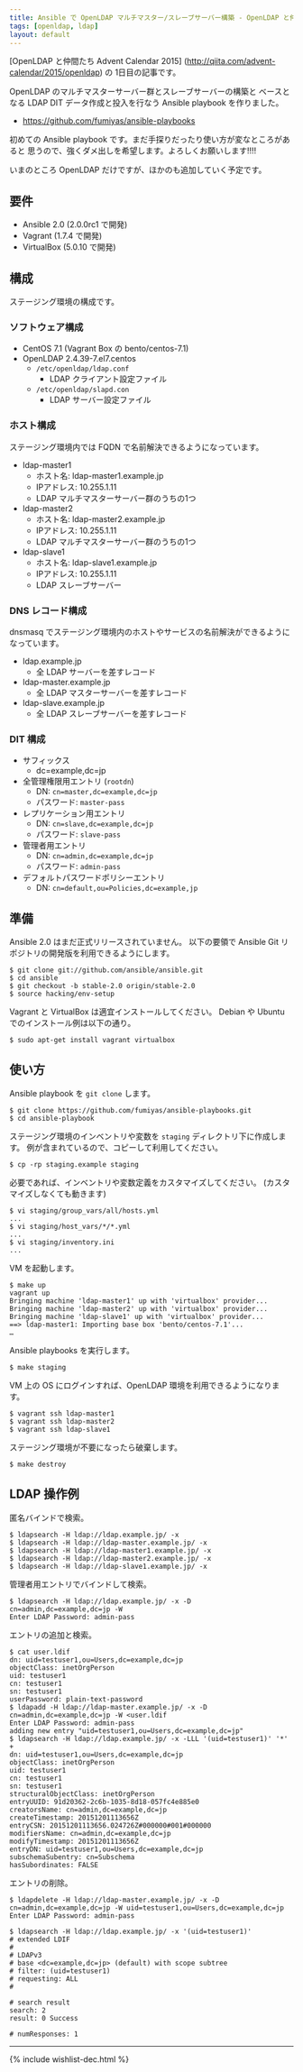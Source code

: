 ```yaml
---
title: Ansible で OpenLDAP マルチマスター/スレーブサーバー構築 - OpenLDAP と仲間たち Advent Calendar 2015
tags: [openldap, ldap]
layout: default
---
```


[OpenLDAP と仲間たち Advent Calendar 2015]
(http://qiita.com/advent-calendar/2015/openldap) の 1日目の記事です。

OpenLDAP のマルチマスターサーバー群とスレーブサーバーの構築と
ベースとなる LDAP DIT データ作成と投入を行なう Ansible playbook を作りました。

  * https://github.com/fumiyas/ansible-playbooks

初めての Ansible playbook です。まだ手探りだったり使い方が変なところがあると
思うので、強くダメ出しを希望します。よろしくお願いします!!!!

いまのところ OpenLDAP だけですが、ほかのも追加していく予定です。

要件
----------------------------------------------------------------------

  * Ansible 2.0 (2.0.0rc1 で開発)
  * Vagrant (1.7.4 で開発)
  * VirtualBox (5.0.10 で開発)

構成
----------------------------------------------------------------------

ステージング環境の構成です。

### ソフトウェア構成

  * CentOS 7.1 (Vagrant Box の bento/centos-7.1)
  * OpenLDAP 2.4.39-7.el7.centos
    * `/etc/openldap/ldap.conf`
      * LDAP クライアント設定ファイル
    * `/etc/openldap/slapd.con`
      * LDAP サーバー設定ファイル

### ホスト構成

ステージング環境内では FQDN で名前解決できるようになっています。

  * ldap-master1
    * ホスト名: ldap-master1.example.jp
    * IPアドレス: 10.255.1.11
    * LDAP マルチマスターサーバー群のうちの1つ
  * ldap-master2
    * ホスト名: ldap-master2.example.jp
    * IPアドレス: 10.255.1.11
    * LDAP マルチマスターサーバー群のうちの1つ
  * ldap-slave1
    * ホスト名: ldap-slave1.example.jp
    * IPアドレス: 10.255.1.11
    * LDAP スレーブサーバー

### DNS レコード構成

dnsmasq
でステージング環境内のホストやサービスの名前解決ができるようになっています。

  * ldap.example.jp
    * 全 LDAP サーバーを差すレコード
  * ldap-master.example.jp
    * 全 LDAP マスターサーバーを差すレコード
  * ldap-slave.example.jp
    * 全 LDAP スレーブサーバーを差すレコード

### DIT 構成

  * サフィックス
    * dc=example,dc=jp
  * 全管理権限用エントリ (`rootdn`)
    * DN: `cn=master,dc=example,dc=jp`
    * パスワード: `master-pass`
  * レプリケーション用エントリ
    * DN: `cn=slave,dc=example,dc=jp`
    * パスワード: `slave-pass`
  * 管理者用エントリ
    * DN: `cn=admin,dc=example,dc=jp`
    * パスワード: `admin-pass`
  * デフォルトパスワードポリシーエントリ
    * DN: `cn=default,ou=Policies,dc=example,jp`

準備
----------------------------------------------------------------------

Ansible 2.0 はまだ正式リリースされていません。
以下の要領で Ansible Git リポジトリの開発版を利用できるようにします。

```console
$ git clone git://github.com/ansible/ansible.git
$ cd ansible
$ git checkout -b stable-2.0 origin/stable-2.0
$ source hacking/env-setup
```

Vagrant と VirtualBox は適宜インストールしてください。
Debian や Ubuntu でのインストール例は以下の通り。

```console
$ sudo apt-get install vagrant virtualbox
```

使い方
----------------------------------------------------------------------

Ansible playbook を `git clone` します。

```console
$ git clone https://github.com/fumiyas/ansible-playbooks.git
$ cd ansible-playbook
```

ステージング環境のインベントリや変数を `staging` ディレクトリ下に作成します。
例が含まれているので、コピーして利用してください。

```console
$ cp -rp staging.example staging
```

必要であれば、インベントリや変数定義をカスタマイズしてください。
(カスタマイズしなくても動きます)

```console
$ vi staging/group_vars/all/hosts.yml
...
$ vi staging/host_vars/*/*.yml
...
$ vi staging/inventory.ini
...
```

VM を起動します。

```console
$ make up
vagrant up
Bringing machine 'ldap-master1' up with 'virtualbox' provider...
Bringing machine 'ldap-master2' up with 'virtualbox' provider...
Bringing machine 'ldap-slave1' up with 'virtualbox' provider...
==> ldap-master1: Importing base box 'bento/centos-7.1'...
…
```

Ansible playbooks を実行します。

```console
$ make staging
```

VM 上の OS にログインすれば、OpenLDAP 環境を利用できるようになります。

```console
$ vagrant ssh ldap-master1
$ vagrant ssh ldap-master2
$ vagrant ssh ldap-slave1
```

ステージング環境が不要になったら破棄します。

```console
$ make destroy
```

LDAP 操作例
----------------------------------------------------------------------

匿名バインドで検索。

```console
$ ldapsearch -H ldap://ldap.example.jp/ -x
$ ldapsearch -H ldap://ldap-master.example.jp/ -x
$ ldapsearch -H ldap://ldap-master1.example.jp/ -x
$ ldapsearch -H ldap://ldap-master2.example.jp/ -x
$ ldapsearch -H ldap://ldap-slave1.example.jp/ -x
```

管理者用エントリでバインドして検索。

```console
$ ldapsearch -H ldap://ldap.example.jp/ -x -D cn=admin,dc=example,dc=jp -W
Enter LDAP Password: admin-pass
```

エントリの追加と検索。

```console
$ cat user.ldif
dn: uid=testuser1,ou=Users,dc=example,dc=jp
objectClass: inetOrgPerson
uid: testuser1
cn: testuser1
sn: testuser1
userPassword: plain-text-password
$ ldapadd -H ldap://ldap-master.example.jp/ -x -D cn=admin,dc=example,dc=jp -W <user.ldif
Enter LDAP Password: admin-pass
adding new entry "uid=testuser1,ou=Users,dc=example,dc=jp"
$ ldapsearch -H ldap://ldap.example.jp/ -x -LLL '(uid=testuser1)' '*' +
dn: uid=testuser1,ou=Users,dc=example,dc=jp
objectClass: inetOrgPerson
uid: testuser1
cn: testuser1
sn: testuser1
structuralObjectClass: inetOrgPerson
entryUUID: 91d20362-2c6b-1035-8d18-057fc4e885e0
creatorsName: cn=admin,dc=example,dc=jp
createTimestamp: 20151201113656Z
entryCSN: 20151201113656.024726Z#000000#001#000000
modifiersName: cn=admin,dc=example,dc=jp
modifyTimestamp: 20151201113656Z
entryDN: uid=testuser1,ou=Users,dc=example,dc=jp
subschemaSubentry: cn=Subschema
hasSubordinates: FALSE
```

エントリの削除。

```console
$ ldapdelete -H ldap://ldap-master.example.jp/ -x -D cn=admin,dc=example,dc=jp -W uid=testuser1,ou=Users,dc=example,dc=jp
Enter LDAP Password: admin-pass

$ ldapsearch -H ldap://ldap.example.jp/ -x '(uid=testuser1)'
# extended LDIF
#
# LDAPv3
# base <dc=example,dc=jp> (default) with scope subtree
# filter: (uid=testuser1)
# requesting: ALL
#

# search result
search: 2
result: 0 Success

# numResponses: 1
```

* * *

{% include wishlist-dec.html %}

